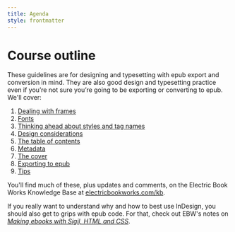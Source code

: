 ```yaml
---
title: Agenda
style: frontmatter
---
```


# Course outline

These guidelines are for designing and typesetting with epub export and conversion in mind. They are also good design and typesetting practice even if you’re not sure you’re going to be exporting or converting to epub. We'll cover:

1.	[Dealing with frames](1-frames.html)
2.	[Fonts](2-fonts.html)
3.	[Thinking ahead about styles and tag names](3-styles.html)
4. 	[Design considerations](4-design.html)
5. 	[The table of contents](5-toc.html)
6. 	[Metadata](6-metadata.html)
7. 	[The cover](7-cover.html)
8. 	[Exporting to epub](8-export.html)
9. 	[Tips](9-tips.html)

You'll find much of these, plus updates and comments, on the Electric Book Works Knowledge Base at [electricbookworks.com/kb](http://electricbookworks.com/kb).

If you really want to understand why and how to best use InDesign, you should also get to grips with epub code. For that, check out EBW's notes on [*Making ebooks with Sigil, HTML and CSS*](http://electricbookworks.github.io/ebw-training/making-ebooks/0-3-contents.html).
